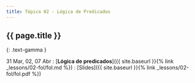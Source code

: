 ```yaml
---
title: Tópico 02 - Lógica de Predicados
---
```


## {{ page.title }}
{: .text-gamma }

31 Mar, 02, 07 Abr
: [**Lógica de predicados**]({{ site.baseurl }}{% link _lessons/02-fol/fol.md %})
  : [Slides]({{ site.baseurl }}{% link _lessons/02-fol/fol.pdf %})
